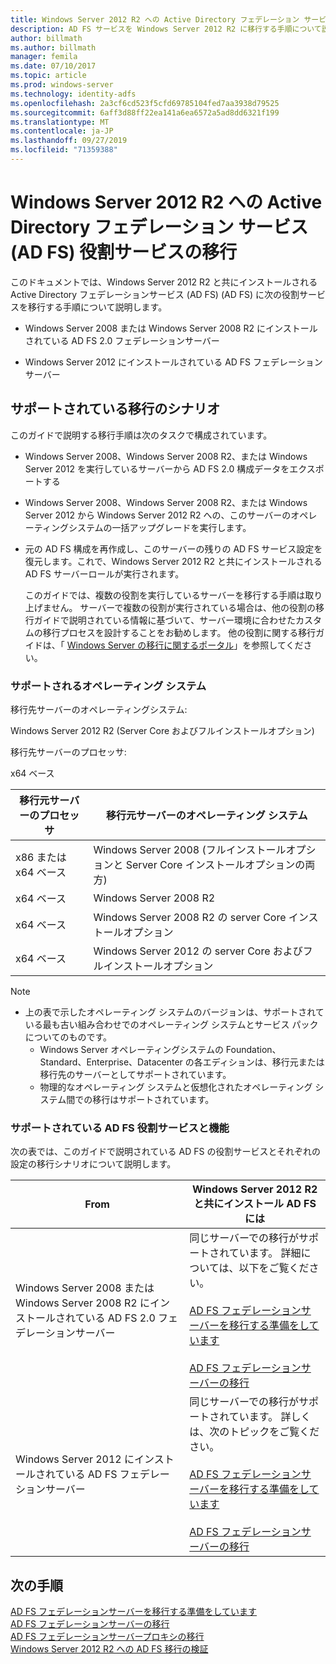 ```yaml
---
title: Windows Server 2012 R2 への Active Directory フェデレーション サービス (AD FS) 役割サービスの移行
description: AD FS サービスを Windows Server 2012 R2 に移行する手順について説明します。
author: billmath
ms.author: billmath
manager: femila
ms.date: 07/10/2017
ms.topic: article
ms.prod: windows-server
ms.technology: identity-adfs
ms.openlocfilehash: 2a3cf6cd523f5cfd69785104fed7aa3938d79525
ms.sourcegitcommit: 6aff3d88ff22ea141a6ea6572a5ad8dd6321f199
ms.translationtype: MT
ms.contentlocale: ja-JP
ms.lasthandoff: 09/27/2019
ms.locfileid: "71359388"
---
```

# <a name="migrate-active-directory-federation-services-role-services-to-windows-server-2012-r2"></a>Windows Server 2012 R2 への Active Directory フェデレーション サービス (AD FS) 役割サービスの移行
 このドキュメントでは、Windows Server 2012 R2 と共にインストールされる Active Directory フェデレーションサービス (AD FS) (AD FS) に次の役割サービスを移行する手順について説明します。  
  
-   Windows Server 2008 または Windows Server 2008 R2 にインストールされている AD FS 2.0 フェデレーションサーバー  
  
-   Windows Server 2012 にインストールされている AD FS フェデレーションサーバー  
  
## <a name="supported-migration-scenarios"></a>サポートされている移行のシナリオ  
 このガイドで説明する移行手順は次のタスクで構成されています。  
  
- Windows Server 2008、Windows Server 2008 R2、または Windows Server 2012 を実行しているサーバーから AD FS 2.0 構成データをエクスポートする  
  
- Windows Server 2008、Windows Server 2008 R2、または Windows Server 2012 から Windows Server 2012 R2 への、このサーバーのオペレーティングシステムの一括アップグレードを実行します。 
  
- 元の AD FS 構成を再作成し、このサーバーの残りの AD FS サービス設定を復元します。これで、Windows Server 2012 R2 と共にインストールされる AD FS サーバーロールが実行されます。  
  
  このガイドでは、複数の役割を実行しているサーバーを移行する手順は取り上げません。 サーバーで複数の役割が実行されている場合は、他の役割の移行ガイドで説明されている情報に基づいて、サーバー環境に合わせたカスタムの移行プロセスを設計することをお勧めします。 他の役割に関する移行ガイドは、「 [Windows Server の移行に関するポータル](https://go.microsoft.com/fwlink/?LinkId=247608)」を参照してください。  
  
### <a name="supported-operating-systems"></a>サポートされるオペレーティング システム  
 移行先サーバーのオペレーティングシステム:  
  
 Windows Server 2012 R2 (Server Core およびフルインストールオプション)  
  
 移行先サーバーのプロセッサ:  
  
 x64 ベース  
  
|移行元サーバーのプロセッサ|移行元サーバーのオペレーティング システム|  
|-----------------------------|------------------------------------|  
|x86 または x64 ベース| Windows Server 2008 (フルインストールオプションと Server Core インストールオプションの両方)|  
|x64 ベース|Windows Server 2008 R2|  
|x64 ベース|Windows Server 2008 R2 の server Core インストールオプション|  
|x64 ベース|Windows Server 2012 の server Core およびフルインストールオプション|  
  
> [!NOTE]
> - 上の表で示したオペレーティング システムのバージョンは、サポートされている最も古い組み合わせでのオペレーティング システムとサービス パックについてのものです。  
>   -   Windows Server オペレーティングシステムの Foundation、Standard、Enterprise、Datacenter の各エディションは、移行元または移行先のサーバーとしてサポートされています。  
>   -   物理的なオペレーティング システムと仮想化されたオペレーティング システム間での移行はサポートされています。  
  
### <a name="supported-ad-fs-role-services-and-features"></a>サポートされている AD FS 役割サービスと機能  
 次の表では、このガイドで説明されている AD FS の役割サービスとそれぞれの設定の移行シナリオについて説明します。  
  
|From|Windows Server 2012 R2 と共にインストール AD FS には|  
|----------|----------------------------------------------------------------------------------------------|  
|Windows Server 2008 または Windows Server 2008 R2 にインストールされている AD FS 2.0 フェデレーションサーバー|同じサーバーでの移行がサポートされています。 詳細については、以下をご覧ください。<br /><br /> [AD FS フェデレーションサーバーを移行する準備をしています](prepare-migrate-ad-fs-server-r2.md)<br /><br /> [AD FS フェデレーションサーバーの移行](migrate-ad-fs-fed-server-r2.md)|  
|Windows Server 2012 にインストールされている AD FS フェデレーションサーバー|同じサーバーでの移行がサポートされています。  詳しくは、次のトピックをご覧ください。<br /><br /> [AD FS フェデレーションサーバーを移行する準備をしています](prepare-migrate-ad-fs-server-r2.md)<br /><br /> [AD FS フェデレーションサーバーの移行](migrate-ad-fs-fed-server-r2.md)|  
  
## <a name="next-steps"></a>次の手順
 [AD FS フェデレーションサーバーを移行する準備をしています](prepare-migrate-ad-fs-server-r2.md)   
 [AD FS フェデレーションサーバーの移行](migrate-ad-fs-fed-server-r2.md)   
 [AD FS フェデレーションサーバープロキシの移行](migrate-fed-server-proxy-r2.md)   
 [Windows Server 2012 R2 への AD FS 移行の検証](verify-ad-fs-migration.md)